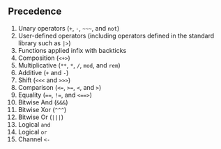 ## Precedence

1. Unary operators (`+`, `-`, `~~~`, and `not`)
1. User-defined operators (including operators defined in the standard library such as `|>`)
1. Functions applied infix with backticks
1. Composition (`<+>`)
1. Multiplicative (`**`, `*`, `/`, `mod`, and `rem`)
1. Additive (`+` and `-`)
1. Shift (`<<<` and `>>>`)
1. Comparison (`<=`, `>=`, `<`, and `>`)
1. Equality (`==`, `!=`, and `<==>`)
1. Bitwise And (`&&&`)
1. Bitwise Xor (`^^^`)
1. Bitwise Or (`|||`)
1. Logical `and`
1. Logical `or`
1. Channel `<-`
